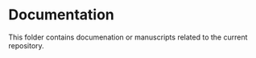 # Documentation

This folder contains documenation or manuscripts related to the current repository.
